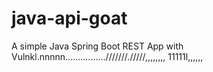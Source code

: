 # java-api-goat

A simple Java Spring Boot REST App with Vulnkl.nnnnn................///////./////,,,,,,,,
11111l,,,,,,
